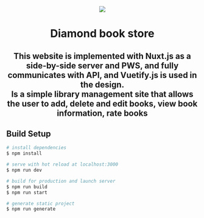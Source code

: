 <!-- <p align="center">
  <img  src="https://i.ibb.co/jMjp4jp/logo.png">
</p> -->
<p align="center">
  <img src="https://i.ibb.co/4tRFz76/screencapture-localhost-3000-2021-07-31-00-50-10.png">
</p>
<h1 align="center">
Diamond book store
</h1>


<h2 align="center">
This website is implemented with Nuxt.js as a side-by-side server and PWS, and fully communicates with API, and Vuetify.js is used in the design.<br/>
  Is a simple library management
site that allows the user to add,
delete and edit books,
view book information,
rate books
</h2>





## Build Setup

```bash
# install dependencies
$ npm install

# serve with hot reload at localhost:3000
$ npm run dev

# build for production and launch server
$ npm run build
$ npm run start

# generate static project
$ npm run generate
```
